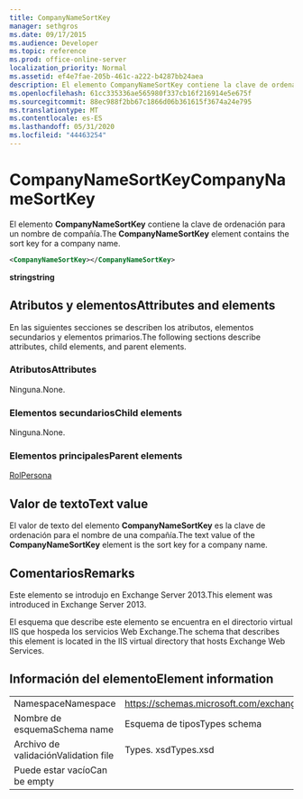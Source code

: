 ```yaml
---
title: CompanyNameSortKey
manager: sethgros
ms.date: 09/17/2015
ms.audience: Developer
ms.topic: reference
ms.prod: office-online-server
localization_priority: Normal
ms.assetid: ef4e7fae-205b-461c-a222-b4287bb24aea
description: El elemento CompanyNameSortKey contiene la clave de ordenación para un nombre de compañía.
ms.openlocfilehash: 61cc335336ae565980f337cb16f216914e5e675f
ms.sourcegitcommit: 88ec988f2bb67c1866d06b361615f3674a24e795
ms.translationtype: MT
ms.contentlocale: es-ES
ms.lasthandoff: 05/31/2020
ms.locfileid: "44463254"
---
```

# <a name="companynamesortkey"></a><span data-ttu-id="cd170-103">CompanyNameSortKey</span><span class="sxs-lookup"><span data-stu-id="cd170-103">CompanyNameSortKey</span></span>

<span data-ttu-id="cd170-104">El elemento **CompanyNameSortKey** contiene la clave de ordenación para un nombre de compañía.</span><span class="sxs-lookup"><span data-stu-id="cd170-104">The **CompanyNameSortKey** element contains the sort key for a company name.</span></span> 
  
```XML
<CompanyNameSortKey></CompanyNameSortKey>
```

 <span data-ttu-id="cd170-105">**string**</span><span class="sxs-lookup"><span data-stu-id="cd170-105">**string**</span></span>
## <a name="attributes-and-elements"></a><span data-ttu-id="cd170-106">Atributos y elementos</span><span class="sxs-lookup"><span data-stu-id="cd170-106">Attributes and elements</span></span>

<span data-ttu-id="cd170-107">En las siguientes secciones se describen los atributos, elementos secundarios y elementos primarios.</span><span class="sxs-lookup"><span data-stu-id="cd170-107">The following sections describe attributes, child elements, and parent elements.</span></span>
  
### <a name="attributes"></a><span data-ttu-id="cd170-108">Atributos</span><span class="sxs-lookup"><span data-stu-id="cd170-108">Attributes</span></span>

<span data-ttu-id="cd170-109">Ninguna.</span><span class="sxs-lookup"><span data-stu-id="cd170-109">None.</span></span>
  
### <a name="child-elements"></a><span data-ttu-id="cd170-110">Elementos secundarios</span><span class="sxs-lookup"><span data-stu-id="cd170-110">Child elements</span></span>

<span data-ttu-id="cd170-111">Ninguna.</span><span class="sxs-lookup"><span data-stu-id="cd170-111">None.</span></span>
  
### <a name="parent-elements"></a><span data-ttu-id="cd170-112">Elementos principales</span><span class="sxs-lookup"><span data-stu-id="cd170-112">Parent elements</span></span>

[<span data-ttu-id="cd170-113">Rol</span><span class="sxs-lookup"><span data-stu-id="cd170-113">Persona</span></span>](persona.md)
  
## <a name="text-value"></a><span data-ttu-id="cd170-114">Valor de texto</span><span class="sxs-lookup"><span data-stu-id="cd170-114">Text value</span></span>

<span data-ttu-id="cd170-115">El valor de texto del elemento **CompanyNameSortKey** es la clave de ordenación para el nombre de una compañía.</span><span class="sxs-lookup"><span data-stu-id="cd170-115">The text value of the **CompanyNameSortKey** element is the sort key for a company name.</span></span> 
  
## <a name="remarks"></a><span data-ttu-id="cd170-116">Comentarios</span><span class="sxs-lookup"><span data-stu-id="cd170-116">Remarks</span></span>

<span data-ttu-id="cd170-117">Este elemento se introdujo en Exchange Server 2013.</span><span class="sxs-lookup"><span data-stu-id="cd170-117">This element was introduced in Exchange Server 2013.</span></span>
  
<span data-ttu-id="cd170-118">El esquema que describe este elemento se encuentra en el directorio virtual IIS que hospeda los servicios Web Exchange.</span><span class="sxs-lookup"><span data-stu-id="cd170-118">The schema that describes this element is located in the IIS virtual directory that hosts Exchange Web Services.</span></span>
  
## <a name="element-information"></a><span data-ttu-id="cd170-119">Información del elemento</span><span class="sxs-lookup"><span data-stu-id="cd170-119">Element information</span></span>

|||
|:-----|:-----|
|<span data-ttu-id="cd170-120">Namespace</span><span class="sxs-lookup"><span data-stu-id="cd170-120">Namespace</span></span>  <br/> |https://schemas.microsoft.com/exchange/services/2006/types  <br/> |
|<span data-ttu-id="cd170-121">Nombre de esquema</span><span class="sxs-lookup"><span data-stu-id="cd170-121">Schema name</span></span>  <br/> |<span data-ttu-id="cd170-122">Esquema de tipos</span><span class="sxs-lookup"><span data-stu-id="cd170-122">Types schema</span></span>  <br/> |
|<span data-ttu-id="cd170-123">Archivo de validación</span><span class="sxs-lookup"><span data-stu-id="cd170-123">Validation file</span></span>  <br/> |<span data-ttu-id="cd170-124">Types. xsd</span><span class="sxs-lookup"><span data-stu-id="cd170-124">Types.xsd</span></span>  <br/> |
|<span data-ttu-id="cd170-125">Puede estar vacío</span><span class="sxs-lookup"><span data-stu-id="cd170-125">Can be empty</span></span>  <br/> ||
   

